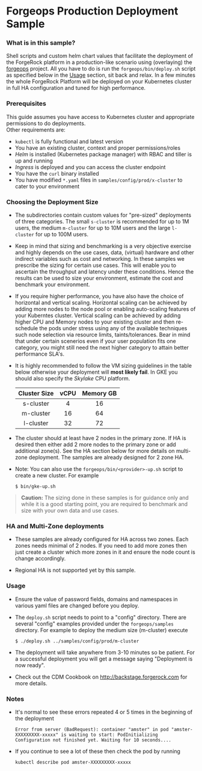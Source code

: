 # Forgeops Production Deployment Sample



### What is in this sample?
Shell scripts and custom helm chart values that facilitate the deployment of the ForgeRock platform in a production-like scenario using (overlaying) the [forgeops](https://github.com/forgerock/forgeops) project.  All you have to do is run the `forgeops/bin/deploy.sh` script as specified below in the [Usage](#Usage) section, sit back and relax.  In a few minutes the whole ForgeRock Platform will be deployed on your Kubernetes cluster in full HA configuration and tuned for high performance.

### Prerequisites
This guide assumes you have access to Kubernetes cluster and appropriate permissions to do deployments.  
Other requirements are:

- `kubectl` is fully functional and latest version
- You have an existing cluster, context and proper permissions/roles
- *Helm* is installed (Kubernetes package manager) with RBAC and tiller is up and running
- *Ingress* is deployed and you can access the cluster endpoint
- You have the `curl` binary installed
- You have modified `*.yaml` files in `samples/config/prod/x-cluster` to cater to your environment



### Choosing the Deployment Size

- The subdirectories contain custom values for "pre-sized" deployments of three categories.  The small `s-cluster` is recommended for up to 1M users, the medium `m-cluster` for up to 10M users and the large `l-cluster` for up to 100M users. 

- Keep in mind that sizing and benchmarking is a very objective exercise and highly depends on the use cases, data, (virtual) hardware and other indirect variables such as cost and networking. In these samples we prescribe the sizing for certain use cases.  This will enable you to ascertain the throughput and latency under these conditions.  Hence the results can be used to size your environment, estimate the cost and benchmark your environment.  

- If you require higher performance, you have also have the choice of horizontal and vertical scaling. Horizontal scaling can be achieved by adding more nodes to the node pool or enabling auto-scaling features of your Kuberntes cluster. Vertical scaling can be achieved by adding higher CPU and Memory nodes to your existing cluster and then re-schedule the pods under stress using any of the available techniques such node selection via resource limits, taints/tolerances. Bear in mind that under certain scenerios even if your user population fits one category, you might still need the next higher category to attain better performance SLA's.

- It is highly recommended to follow the VM sizing guidelines in the table below otherwise your deployment will **most likely fail**. In GKE you should also specify the *Skylake* CPU platform.

    |Cluster Size| vCPU | Memory GB|
    |:----------:|:----:|:--------:|
    |s-cluster   | 4    | 16       |
    |m-cluster   | 16   | 64       |
    |l-cluster   | 32   | 72       |
 
- The cluster should at least have 2 nodes in the primary zone. If HA is desired then either add 2 more nodes to the primary zone or add additional zone(s).  See the HA section below for more details on multi-zone deployment.  The samples are already designed for 2 zone HA.

- Note: You can also use the `forgeops/bin/<provider>-up.sh` script to create a new cluster. For example 
    ```    
    $ bin/gke-up.sh
    ```     

> **Caution:** The sizing done in these samples is for guidance only and while it is a good starting point, you are required to benchmark and size with your own data and use cases.


### HA and Multi-Zone deployments

- These samples are already configured for HA across two zones. Each zones needs minimal of 2 nodes. If you need to add more zones then just create a cluster which more zones in it and ensure the node count is change accordingly. 

- Regional HA is not supported yet by this sample. 


### Usage

- Ensure the value of password fields, domains and namespaces in various yaml files are changed before you deploy.  
 
- The `deploy.sh` script needs to point to a "config" directory.  There are several "config" examples provided under the `forgeops/samples` directory. For example to deploy the medium size (m-cluster) execute 

    ```
    $ ./deploy.sh ../samples/config/prod/m-cluster
    ```

- The deployment will take anywhere from 3-10 minutes so be patient. For a successful deployment you will get a message saying "Deployment is now ready".

- Check out the CDM Cookbook on http://backstage.forgerock.com for more details.

### Notes
- It's normal to see these errors repeated 4 or 5 times in the beginning of the deployment
    ```
    Error from server (BadRequest): container "amster" in pod "amster-XXXXXXXXX-xxxxx" is waiting to start: PodInitializing
    Configuration not finished yet. Waiting for 10 seconds....
    ```
- If you continue to see a lot of these then check the pod by running
    ```
    kubectl describe pod amster-XXXXXXXXX-xxxxx
    ```

